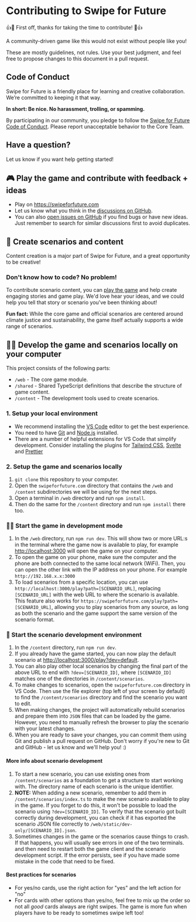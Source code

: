 # Contributing to Swipe for Future

👍🎉 First off, thanks for taking the time to contribute! 🎉👍

A community-driven game like this would not exist without people like you!

These are mostly guidelines, not rules. Use your best judgment, and feel free to propose changes to this document in a pull request.

## Code of Conduct

Swipe for Future is a friendly place for learning and creative collaboration. We’re committed to keeping it that way.

**In short: Be nice. No harassment, trolling, or spamming.**

By participating in our community, you pledge to follow the [Swipe for Future Code of Conduct](./CODE_OF_CONDUCT.md). Please report unacceptable behavior to the Core Team.

## Have a question?

Let us know if you want help getting started!

## 🎮 Play the game and contribute with feedback + ideas

-   Play on https://swipeforfuture.com
-   Let us know what you think in the [discussions on GitHub](https://github.com/Greenheart/swipeforfuture.com/issues).
-   You can also [open issues on GitHub](https://github.com/Greenheart/swipeforfuture.com/issues) if you find bugs or have new ideas. Just remember to search for similar discussions first to avoid duplicates.

## 📝 Create scenarios and content

Content creation is a major part of Swipe for Future, and a great opportunity to be creative!

### Don't know how to code? No problem!

To contribute scenario content, you can [play the game](https://swipeforfuture.com) and help create engaging stories and game play. We'd love hear your ideas, and we could help you tell that story or scenario you've been thinking about!

**Fun fact:** While the core game and official scenarios are centered around climate justice and sustainability, the game itself actually supports a wide range of scenarios.

## 👩‍💻 Develop the game and scenarios locally on your computer

This project consists of the following parts:

-   `/web` - The core game module.
-   `/shared` - Shared TypeScript definitions that describe the structure of game content.
-   `/content` - The development tools used to create scenarios.

### 1. Setup your local environment

-   We recommend installing the [VS Code](https://code.visualstudio.com/) editor to get the best experience.
-   You need to have [Git](https://git-scm.com/) and [Node.js](https://nodejs.org/) installed.
-   There are a number of helpful extensions for VS Code that simplify development. Consider installing the plugins for [Tailwind CSS](https://marketplace.visualstudio.com/items?itemName=bradlc.vscode-tailwindcss), [Svelte](https://marketplace.visualstudio.com/items?itemName=svelte.svelte-vscode) and [Prettier](https://marketplace.visualstudio.com/items?itemName=esbenp.prettier-vscode)

### 2. Setup the game and scenarios locally

1. `git clone` this repository to your computer.
2. Open the `swipeforfuture.com` directory that contains the `/web` and `/content` subdirectories we will be using for the next steps.
3. Open a terminal in `/web` directory and run `npm install`.
4. Then do the same for the `/content` directory and run `npm install` there too.

### 👩‍💻 Start the game in development mode

1. In the `/web` directory, run `npm run dev`. This will show two or more URL:s in the terminal where the game now is available to play, for example [http://localhost:3000](http://localhost:3000) will open the game on your computer.
2. To open the game on your phone, make sure the computer and the phone are both connected to the same local network (WiFi). Then, you can open the other link with the IP address on your phone. For example `http://192.168.x.x:3000`
3. To load scenarios from a specific location, you can use `http://localhost:3000/play?path=[SCENARIO_URL]`, replacing `[SCENARIO_URL]` with the web URL to where the scenario is available. This feature also works for `https://swipeforfuture.com/play?path=[SCENARIO_URL]`, allowing you to play scenarios from any source, as long as both the scenario and the game support the same version of the scenario format.

### 📝 Start the scenario development environment

1. In the `/content` directory, run `npm run dev`.
2. If you already have the game started, you can now play the default scenario at [http://localhost:3000/play?dev=default](http://localhost:3000/play?dev=default).
3. You can also play other local scenarios by changing the final part of the above URL to end with `?dev=[SCENARIO_ID]`, where `[SCENARIO_ID]` matches one of the directories in `/content/scenarios`.
4. To make changes to scenarios, open the `swipeforfuture.com` directory in VS Code. Then use the file explorer (top left of your screen by default) to find the `/content/scenarios` directory and find the scenario you want to edit.
5. When making changes, the project will automatically rebuild scenarios and prepare them into `JSON` files that can be loaded by the game. However, you need to manually refresh the browser to play the scenario with your latest changes.
6. When you are ready to save your changes, you can commit them using Git and publish a pull request on GitHub. Don't worry if you're new to Git and GitHub - let us know and we'll help you! :)

#### More info about scenario development

1. To start a new scenario, you can use existing ones from `/content/scenarios` as a foundation to get a structure to start working with. The directory name of each scenario is the unique identifier.
2. **NOTE:** When adding a new scenario, remember to add them in `/content/scenarios/index.ts` to make the new scenario available to play in the game. If you forget to do this, it won't be possible to load the scenario using `?dev=[SCENARIO_ID]`. To verify that the scenario got built correctly during development, you can check if it has exported the scenario JSON file correctly to `/web/static/dev-only/[SCENARIO_ID].json`.
3. Sometimes changes in the game or the scenarios cause things to crash. If that happens, you will usually see errors in one of the two terminals. and then need to restart both the game client and the scenario development script. If the error persists, see if you have made some mistake in the code that need to be fixed.

#### Best practices for scenarios

-   For yes/no cards, use the right action for "yes" and the left action for "no"
-   For cards with other options than yes/no, feel free to mix up the order so not all _good_ cards always are right swipes. The game is more fun when players have to be ready to sometimes swipe left too!
